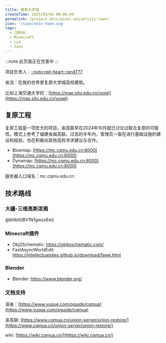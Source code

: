 ```yaml
---
title: 像素大学城
createTime: 2025/03/04 00:06:49
permalink: /project-docs/pixel-university-town/
icon: '/icon/univ-town.svg'
tags:
  - CQMUA
  - Minecraft
  - Lua
  - Java
---
```


:::note
此页面正在完善中
:::

项目负责人：[::noto:red-heart::rand777](/friends/persons/)

省流：在我的世界里复原大学城高校建筑。

比如上海交通大学的：[https://map.sjtu.edu.cn/voxel](https://map.sjtu.edu.cn/voxel)

## 复原工程

复原工程是一项宏大的项目，渝高联早在2024年10月就已讨论过联合复原的可能性。模式上参考了福建省闽高联。过去的半年内，管理员一直在进行基础设施的建设和规划，也在积极向其他高校寻求建议与合作。

- Bluemap: [https://mc.cqmu.edu.cn:6000](https://mc.cqmu.edu.cn:6000)
- Dynamap: [https://mc.cqmu.edu.cn:8000](https://mc.cqmu.edu.cn:8000)

服务器入口域名：mc.cqmu.edu.cn

## 技术路线

### 大疆-三维高斯泼溅

@bilibili(BV1N1gwzoEei)

### Minecraft插件

- Obj2Schematic: https://objtoschematic.com/
- FastAsyncWorldEdit: https://intellectualsites.github.io/download/fawe.html

### Blender

- Blender: https://www.blender.org/

### 文档支持

语雀：[https://www.yuque.com/pguide/cqmua](https://www.yuque.com/pguide/cqmua)

渝高联: [https://www.cqmua.cn/union-server/union-restore/](https://www.cqmua.cn/union-server/union-restore/)

wiki: [https://wiki.cqmua.cn/](https://wiki.cqmua.cn/)